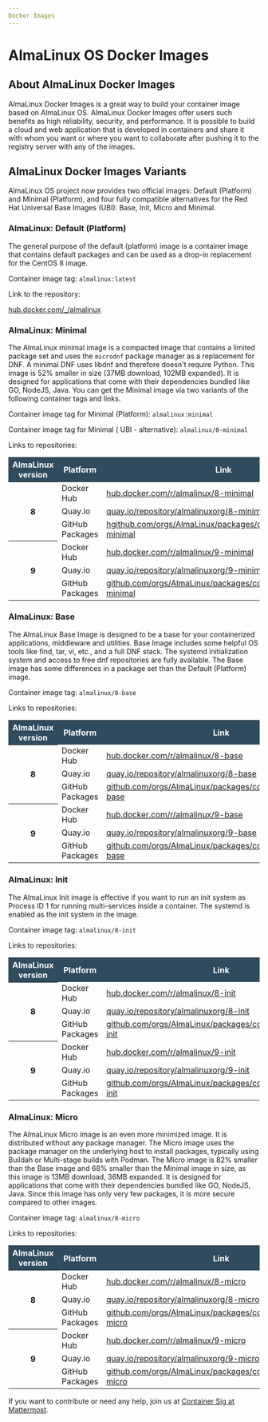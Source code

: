 ```yaml
---
Docker Images
--- 
```


# AlmaLinux OS Docker Images

## About AlmaLinux Docker Images 

AlmaLinux Docker Images is a great way to build your container image based on AlmaLinux OS. AlmaLinux Docker Images offer users such benefits as high reliability, security, and performance. It is possible to build a cloud and web application that is developed in containers and share it with whom you want or where you want to collaborate after pushing it to the registry server with any of the images. 

## AlmaLinux Docker Images Variants

AlmaLinux OS project now provides two official images: Default (Platform) and Minimal (Platform), and four fully compatible alternatives for the Red Hat Universal Base Images (UBI): Base, Init, Micro and Minimal.

### AlmaLinux: Default (Platform)

The general purpose of the default (platform) image is a container image that contains default packages and can be used as a drop-in replacement for the CentOS 8 image. 

Container image tag: `almalinux:latest`

Link to the repository:  

[hub.docker.com/_/almalinux](https://hub.docker.com/_/almalinux)

### AlmaLinux: Minimal
The AlmaLinux minimal image is a compacted image that contains a limited package set and uses the `microdnf` package manager as a replacement for DNF. A minimal DNF uses libdnf and therefore doesn't require Python. This image is 52% smaller in size (37MB download, 102MB expanded). It is designed for applications that come with their dependencies bundled like GO, NodeJS, Java. You can get the Minimal image via two variants of the following container tags and links.

Container image tag for Minimal (Platform): `almalinux:minimal`

Container image tag for Minimal ( UBI - alternative): `almalinux/8-minimal`

Links to repositories:

<table>
  <tr style="background-color: #304b5e; color: #fff; font-weight: 600;">
    <th>AlmaLinux version</th>
    <th>Platform</th>
    <th>Link</th>
  </tr>
  <tr>
    <th rowspan="3">8</th>
    <td>Docker Hub</td>
    <td><a href="https://hub.docker.com/r/almalinux/8-minimal">hub.docker.com/r/almalinux/8-minimal</a></td>
  </tr>
  <tr>
    <td>Quay.io</td>
    <td><a href="https://quay.io/repository/almalinuxorg/8-minimal?tab=tags">quay.io/repository/almalinuxorg/8-minimal</a></td>
  </tr>
  <tr>
    <td>GitHub Packages</td>
    <td><a href="https://github.com/orgs/AlmaLinux/packages/container/package/8-minimal">hgithub.com/orgs/AlmaLinux/packages/container/package/8-minimal</a></td>
  </tr>
  <tr>
    <th rowspan="3">9</th>
    <td>Docker Hub</td>
    <td><a href="https://hub.docker.com/r/almalinux/9-minimal">hub.docker.com/r/almalinux/9-minimal</a></td>
  </tr>
  <tr>
    <td>Quay.io</td>
    <td><a href="https://quay.io/repository/almalinuxorg/9-minimal?tab=tags">quay.io/repository/almalinuxorg/9-minimal</a></td>
  </tr>
  <tr>
    <td>GitHub Packages</td>
    <td><a href="https://github.com/orgs/AlmaLinux/packages/container/package/9-minimal">github.com/orgs/AlmaLinux/packages/container/package/9-minimal</a></td>
  </tr>
</table>

### AlmaLinux: Base

The AlmaLinux Base Image is designed to be a base for your containerized applications, middleware and utilities. Base Image includes some helpful OS tools like find, tar, vi, etc., and a full DNF stack. The systemd initialization system and access to free dnf repositories are fully available. The Base image has some differences in a package set than the Default (Platform) image.

Container image tag: `almalinux/8-base`

Links to repositories:

<table>
  <tr style="background-color: #304b5e; color: #fff; font-weight: 600;">
    <th>AlmaLinux version</th>
    <th>Platform</th>
    <th>Link</th>
  </tr>
  <tr>
    <th rowspan="3">8</th>
    <td>Docker Hub</td>
    <td><a href="https://hub.docker.com/r/almalinux/8-base">hub.docker.com/r/almalinux/8-base</a></td>
  </tr>
  <tr>
    <td>Quay.io</td>
    <td><a href="https://quay.io/repository/almalinuxorg/8-base?tab=tags">quay.io/repository/almalinuxorg/8-base</a></td>
  </tr>
  <tr>
    <td>GitHub Packages</td>
    <td><a href="https://github.com/orgs/AlmaLinux/packages/container/package/8-base">github.com/orgs/AlmaLinux/packages/container/package/8-base</a></td>
  </tr>
  <tr>
    <th rowspan="3">9</th>
    <td>Docker Hub</td>
    <td><a href="hub.docker.com/r/almalinux/9-base">hub.docker.com/r/almalinux/9-base</a></td>
  </tr>
  <tr>
    <td>Quay.io</td>
    <td><a href="https://quay.io/repository/almalinuxorg/9-base?tab=tags">quay.io/repository/almalinuxorg/9-base</a></td>
  </tr>
  <tr>
    <td>GitHub Packages</td>
    <td><a href="https://github.com/orgs/AlmaLinux/packages/container/package/9-base">github.com/orgs/AlmaLinux/packages/container/package/9-base</a></td>
  </tr>
</table>

### AlmaLinux: Init 

The AlmaLinux Init image is effective if you want to run an init system as Process ID 1 for running multi-services inside a container. The systemd is enabled as the init system in the image.

Container image tag: `almalinux/8-init`

Links to repositories:

<table>
  <tr style="background-color: #304b5e; color: #fff; font-weight: 600;">
    <th>AlmaLinux version</th>
    <th>Platform</th>
    <th>Link</th>
  </tr>
  <tr>
    <th rowspan="3">8</th>
    <td>Docker Hub</td>
    <td><a href="https://hub.docker.com/r/almalinux/8-init">hub.docker.com/r/almalinux/8-init</a></td>
  </tr>
  <tr>
    <td>Quay.io</td>
    <td><a href="https://quay.io/repository/almalinuxorg/8-init?tab=tags">quay.io/repository/almalinuxorg/8-init</a></td>
  </tr>
  <tr>
    <td>GitHub Packages</td>
    <td><a href="https://github.com/orgs/AlmaLinux/packages/container/package/8-init">github.com/orgs/AlmaLinux/packages/container/package/8-init</a></td>
  </tr>
  <tr>
    <th rowspan="3">9</th>
    <td>Docker Hub</td>
    <td><a href="https://hub.docker.com/r/almalinux/9-init">hub.docker.com/r/almalinux/9-init</a></td>
  </tr>
  <tr>
    <td>Quay.io</td>
    <td><a href="https://quay.io/repository/almalinuxorg/9-init?tab=tags">quay.io/repository/almalinuxorg/9-init</a></td>
  </tr>
  <tr>
    <td>GitHub Packages</td>
    <td><a href="https://github.com/orgs/AlmaLinux/packages/container/package/9-init">github.com/orgs/AlmaLinux/packages/container/package/9-init</a></td>
  </tr>
</table>

### AlmaLinux: Micro

The AlmaLinux Micro image is an even more minimized image. It is distributed without any package manager. The Micro image uses the package manager on the underlying host to install packages, typically using Buildah or Multi-stage builds with Podman. The Micro image is 82% smaller than the Base image and 68% smaller than the Minimal image in size, as this image is 13MB download, 36MB expanded. It is designed for applications that come with their dependencies bundled like GO, NodeJS, Java. Since this image has only very few packages, it is more secure compared to other images.

Container image tag: `almalinux/8-micro`

Links to repositories:

<table>
  <tr style="background-color: #304b5e; color: #fff; font-weight: 600;">
    <th>AlmaLinux version</th>
    <th>Platform</th>
    <th>Link</th>
  </tr>
  <tr>
    <th rowspan="3">8</th>
    <td>Docker Hub</td>
    <td><a href="https://hub.docker.com/r/almalinux/8-micro">hub.docker.com/r/almalinux/8-micro</a></td>
  </tr>
  <tr>
    <td>Quay.io</td>
    <td><a href="https://quay.io/repository/almalinuxorg/8-micro?tab=tags">quay.io/repository/almalinuxorg/8-micro</a></td>
  </tr>
  <tr>
    <td>GitHub Packages</td>
    <td><a href="https://github.com/orgs/AlmaLinux/packages/container/package/8-micro">github.com/orgs/AlmaLinux/packages/container/package/8-micro</a></td>
  </tr>
  <tr>
    <th rowspan="3">9</th>
    <td>Docker Hub</td>
    <td><a href="https://hub.docker.com/r/almalinux/9-micro">hub.docker.com/r/almalinux/9-micro</a></td>
  </tr>
  <tr>
    <td>Quay.io</td>
    <td><a href="https://quay.io/repository/almalinuxorg/9-micro?tab=tags">quay.io/repository/almalinuxorg/9-micro</a></td>
  </tr>
  <tr>
    <td>GitHub Packages</td>
    <td><a href="https://github.com/orgs/AlmaLinux/packages/container/package/9-micro">github.com/orgs/AlmaLinux/packages/container/package/9-micro</a></td>
  </tr>
</table>


If you want to contribute or need any help, join us at [Container Sig at Mattermost](https://chat.almalinux.org/almalinux/channels/sigvirtcontainer).
